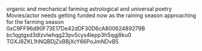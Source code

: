 organic and mechanical farming
astrological and universal poetry
Movies/actor
needs getting funded 
now as the raining season approaching for the farming season
0xC9FF96d90F73E17De42dDF30D6cA80062489279B
bc1qgtgxd3dlzvlwhqg23pv5cys4lepp3h5qgj8ku0
TGXJ8ZKL1hNQBDjZxBBjXcY66PoJmNDvB5
